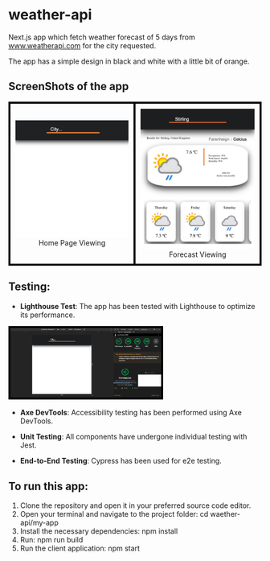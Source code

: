 # weather-api
Next.js app which fetch weather forecast of 5 days from www.weatherapi.com for the city requested.

The app has a simple design in black and white with a little bit of orange.


## ScreenShots of the app
<table>
  <tr>
    <td style="border: 4px solid black; padding: 10px;" align="center" margin="4px">
      <img src="./my-app/public/homePageViewing.png" alt="Home page viewing" width="300" height="auto"/>
      <br>Home Page Viewing
    </td>
    <td style="border: 4px solid black; padding: 10px;" align="center"; margin="4px">
      <img src="./my-app/public/weatherForecast.png" alt="Forecast viewing" width="300" height="auto"/>
      <br>Forecast Viewing
    </td>
  </tr>
</table>


## Testing:

- **Lighthouse Test**: The app has been tested with Lighthouse to optimize its performance.
<img src="./my-app/public/lightHouseTest.png" alt="Forecast viewing" width="300" height="auto" style="border: solid black 4px"/>

- **Axe DevTools**: Accessibility testing has been performed using Axe DevTools.

- **Unit Testing**: All components have undergone individual testing with Jest.

- **End-to-End Testing**: Cypress has been used for e2e testing.


## To run this app:

1. Clone the repository and open it in your preferred source code editor.
2. Open your terminal and navigate to the project folder: cd waether-api/my-app
3. Install the necessary dependencies: npm install
4. Run: npm run build
4. Run the client application: npm start
